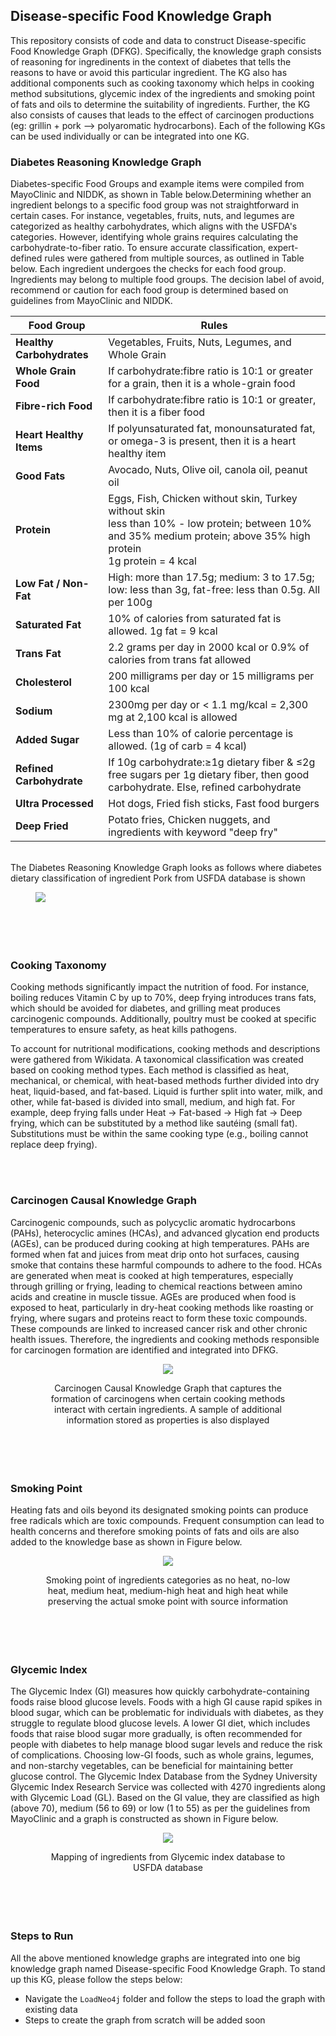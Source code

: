 ## Disease-specific Food Knowledge Graph
This repository consists of code and data to construct Disease-specific Food Knowledge Graph (DFKG). Specifically, the knowledge graph consists of reasoning for ingredinents in the context of diabetes that tells the reasons to have or avoid this particular ingredient. The KG also has additional components such as cooking taxonomy which helps in cooking method subsitutions, glycemic index of the ingredients and smoking point of fats and oils to determine the suitability of ingredients. Further, the KG also consists of causes that leads to the effect of carcinogen productions (eg: grillin + pork --> polyaromatic hydrocarbons). Each of the following KGs can be used individually or can be integrated into one KG.

### Diabetes Reasoning Knowledge Graph
Diabetes-specific Food Groups and example items were compiled from MayoClinic and NIDDK, as shown in Table below.Determining whether an ingredient belongs to a specific food group was not straightforward in certain cases. For instance, vegetables, fruits, nuts, and legumes are categorized as healthy carbohydrates, which aligns with the USFDA's categories. However, identifying whole grains requires calculating the carbohydrate-to-fiber ratio. To ensure accurate classification, expert-defined rules were gathered from multiple sources, as outlined in Table below. Each ingredient undergoes the checks for each food group. Ingredients may belong to multiple food groups. The decision label of avoid, recommend or caution for each food group is determined based on guidelines from MayoClinic and NIDDK.


| Food Group              | Rules                                                                                               |
|-------------------------|-----------------------------------------------------------------------------------------------------|
| **Healthy Carbohydrates** | Vegetables, Fruits, Nuts, Legumes, and Whole Grain                                                 |
| **Whole Grain Food**     | If carbohydrate:fibre ratio is 10:1 or greater for a grain, then it is a whole-grain food           |
| **Fibre-rich Food**      | If carbohydrate:fibre ratio is 10:1 or greater, then it is a fiber food                             |
| **Heart Healthy Items**  | If polyunsaturated fat, monounsaturated fat, or omega-3 is present, then it is a heart healthy item |
| **Good Fats**            | Avocado, Nuts, Olive oil, canola oil, peanut oil                                                  |
| **Protein**              | Eggs, Fish, Chicken without skin, Turkey without skin <br> less than 10% - low protein; between 10% and 35% medium protein; above 35% high protein <br> 1g protein = 4 kcal |
| **Low Fat / Non-Fat**    | High: more than 17.5g; medium: 3 to 17.5g; low: less than 3g, fat-free: less than 0.5g. All per 100g |
| **Saturated Fat**        | 10% of calories from saturated fat is allowed. 1g fat = 9 kcal                                      |
| **Trans Fat**            | 2.2 grams per day in 2000 kcal or 0.9% of calories from trans fat allowed                          |
| **Cholesterol**          | 200 milligrams per day or 15 milligrams per 100 kcal                                               |
| **Sodium**               | 2300mg per day or < 1.1 mg/kcal = 2,300 mg at 2,100 kcal is allowed                               |
| **Added Sugar**          | Less than 10% of calorie percentage is allowed. (1g of carb = 4 kcal)                             |
| **Refined Carbohydrate** | If 10g carbohydrate:≥1g dietary fiber & ≤2g free sugars per 1g dietary fiber, then good carbohydrate. Else, refined carbohydrate |
| **Ultra Processed**      | Hot dogs, Fried fish sticks, Fast food burgers                                                     |
| **Deep Fried**           | Potato fries, Chicken nuggets, and ingredients with keyword "deep fry"                             |

<br>
The Diabetes Reasoning Knowledge Graph looks as follows where diabetes dietary classification of ingredient Pork from USFDA database is shown

<div style="text-align: center; margin-bottom: 20px;">
  <figure style='display: table'>
  <img src='Figures/diabetes_reasoning.png'>
  <p>
  </p>
</figure>
</div>

<br>
<br>

### Cooking Taxonomy
Cooking methods significantly impact the nutrition of food. For instance, boiling reduces Vitamin C by up to 70%, deep frying introduces trans fats, which should be avoided for diabetes, and grilling meat produces carcinogenic compounds. Additionally, poultry must be cooked at specific temperatures to ensure safety, as heat kills pathogens.

To account for nutritional modifications, cooking methods and descriptions were gathered from Wikidata. A taxonomical classification was created based on cooking method types. Each method is classified as heat, mechanical, or chemical, with heat-based methods further divided into dry heat, liquid-based, and fat-based. Liquid is further split into water, milk, and other, while fat-based is divided into small, medium, and high fat. For example, deep frying falls under Heat $\rightarrow$ Fat-based $\rightarrow$ High fat $\rightarrow$ Deep frying, which can be substituted by a method like sautéing (small fat). Substitutions must be within the same cooking type (e.g., boiling cannot replace deep frying).



<br>
<br>


### Carcinogen Causal Knowledge Graph
Carcinogenic compounds, such as polycyclic aromatic hydrocarbons (PAHs), heterocyclic amines (HCAs), and advanced glycation end products (AGEs), can be produced during cooking at high temperatures. PAHs are formed when fat and juices from meat drip onto hot surfaces, causing smoke that contains these harmful compounds to adhere to the food. HCAs are generated when meat is cooked at high temperatures, especially through grilling or frying, leading to chemical reactions between amino acids and creatine in muscle tissue. AGEs are produced when food is exposed to heat, particularly in dry-heat cooking methods like roasting or frying, where sugars and proteins react to form these toxic compounds. These compounds are linked to increased cancer risk and other chronic health issues. Therefore, the ingredients and cooking methods responsible for carcinogen formation are identified and integrated into DFKG.

<div style="text-align: center; margin-bottom: 20px;">
  <figure style='display: table'>
  <img src='Figures/carcinogen.png'>
  <p> Carcinogen Causal Knowledge Graph that captures the formation of carcinogens when certain cooking methods interact with certain ingredients. A sample of additional information stored as properties is also displayed
  </p>
</figure>
</div>

<br>
<br>

### Smoking Point
Heating fats and oils beyond its designated smoking points can produce free radicals which are toxic compounds. Frequent consumption can lead to health concerns and therefore smoking points of fats and oils are also added to the knowledge base as shown in Figure below. 

<div style="text-align: center; margin-bottom: 20px;">
  <figure style='display: table'>
  <img src='Figures/smoke_point.png'>
  <p> Smoking point of ingredients categories as no heat, no-low heat, medium heat, medium-high heat and high heat while preserving the actual smoke point with source information
  </p>
</figure>
</div>

<br>
<br>

### Glycemic Index
The Glycemic Index (GI) measures how quickly carbohydrate-containing foods raise blood glucose levels. Foods with a high GI cause rapid spikes in blood sugar, which can be problematic for individuals with diabetes, as they struggle to regulate blood glucose levels. A lower GI diet, which includes foods that raise blood sugar more gradually, is often recommended for people with diabetes to help manage blood sugar levels and reduce the risk of complications. Choosing low-GI foods, such as whole grains, legumes, and non-starchy vegetables, can be beneficial for maintaining better glucose control. The Glycemic Index Database from the Sydney University Glycemic Index Research Service was collected with 4270 ingredients along with Glycemic Load (GL). Based on the GI value, they are classified as high (above 70), medium (56 to 69) or low (1 to 55) as per the guidelines from MayoClinic  and a graph is constructed as shown in Figure below.

<div style="text-align: center; margin-bottom: 20px;">
  <figure style='display: table'>
  <img src='Figures/GI.png'>
  <p> Mapping of ingredients from Glycemic index database to USFDA database
  </p>
</figure>
</div>

<br>
<br>

### Steps to Run
All the above mentioned knowledge graphs are integrated into one big knowledge graph named Disease-specific Food Knowledge Graph. To stand up this KG, please follow the steps below:
* Navigate the `LoadNeo4j` folder and follow the steps to load the graph with existing data
* Steps to create the graph from scratch will be added soon